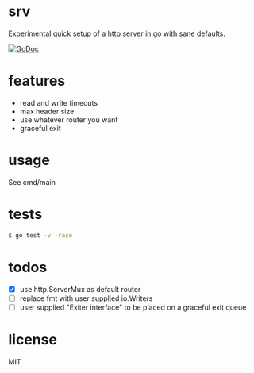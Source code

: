 # srv
Experimental quick setup of a http server in go with sane defaults.

[![GoDoc](https://godoc.org/github.com/karlpokus/srv?status.svg)](https://godoc.org/github.com/karlpokus/srv)

# features
- read and write timeouts
- max header size
- use whatever router you want
- graceful exit

# usage
See cmd/main

# tests
```bash
$ go test -v -race
```

# todos
- [x] use http.ServerMux as default router
- [ ] replace fmt with user supplied io.Writers
- [ ] user supplied "Exiter interface" to be placed on a graceful exit queue

# license
MIT
